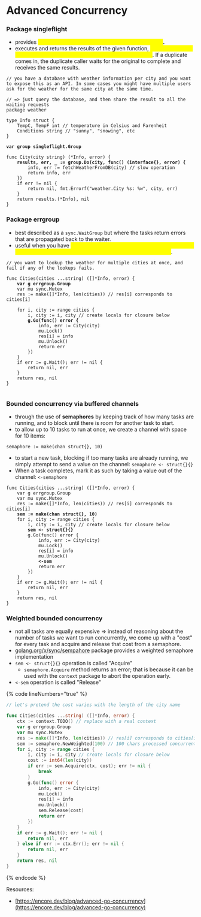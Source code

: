 # Advanced Concurrency

### Package singleflight <a href="#package-singleflight" id="package-singleflight"></a>

* provides <mark style="color:yellow;">**a duplicate function call suppression mechanism**</mark>**.**
* executes and returns the results of the given function, <mark style="color:yellow;">**making sure that only one execution is in-flight for a given key at a time**</mark>. If a duplicate comes in, the duplicate caller waits for the original to complete and receives the same results.

<pre class="language-go" data-overflow="wrap" data-line-numbers><code class="lang-go">// you have a database with weather information per city and you want to expose this as an API. In some cases you might have multiple users ask for the weather for the same city at the same time.

// => just query the database, and then share the result to all the waiting requests
package weather

type Info struct {
    TempC, TempF int // temperature in Celsius and Farenheit
    Conditions string // "sunny", "snowing", etc
}

<strong>var group singleflight.Group
</strong>
func City(city string) (*Info, error) {
<strong>    results, err, _ := group.Do(city, func() (interface{}, error) {
</strong>        info, err := fetchWeatherFromDB(city) // slow operation
        return info, err
    })
    if err != nil {
        return nil, fmt.Errorf("weather.City %s: %w", city, err)
    }
    return results.(*Info), nil
}
</code></pre>



### Package errgroup

* best described as a `sync.WaitGroup` but where the tasks return errors that are propagated back to the waiter.
* useful when you have <mark style="color:yellow;">**multiple operations that you want to wait for, but you also want to determine if they all completed successfully**</mark>.

<pre class="language-go" data-overflow="wrap" data-line-numbers><code class="lang-go">// you want to lookup the weather for multiple cities at once, and fail if any of the lookups fails.

func Cities(cities ...string) ([]*Info, error) {
<strong>    var g errgroup.Group
</strong>    var mu sync.Mutex
    res := make([]*Info, len(cities)) // res[i] corresponds to cities[i]

    for i, city := range cities {
        i, city := i, city // create locals for closure below
<strong>        g.Go(func() error {
</strong>            info, err := City(city)
            mu.Lock()
            res[i] = info
            mu.Unlock()
            return err
        })
    }
    if err := g.Wait(); err != nil {
        return nil, err
    }
    return res, nil
}

</code></pre>



### Bounded concurrency via buffered channels

* through the use of **semaphores** by keeping track of how many tasks are running, and to block until there is room for another task to start.
* to allow up to 10 tasks to run at once, we create a channel with space for 10 items:&#x20;

`semaphore := make(chan struct{}, 10)`

* to start a new task, blocking if too many tasks are already running, we simply attempt to send a value on the channel: `semaphore <- struct{}{}`
* When a task completes, mark it as such by taking a value out of the channel: `<-semaphore`

<pre class="language-go" data-overflow="wrap" data-line-numbers><code class="lang-go">func Cities(cities ...string) ([]*Info, error) {
    var g errgroup.Group
    var mu sync.Mutex
    res := make([]*Info, len(cities)) // res[i] corresponds to cities[i]
<strong>    sem := make(chan struct{}, 10)
</strong>    for i, city := range cities {
        i, city := i, city // create locals for closure below
<strong>        sem &#x3C;- struct{}{}
</strong>        g.Go(func() error {
            info, err := City(city)
            mu.Lock()
            res[i] = info
            mu.Unlock()
<strong>            &#x3C;-sem
</strong>            return err
        })
    }
    if err := g.Wait(); err != nil {
        return nil, err
    }
    return res, nil
}
</code></pre>



### Weighted bounded concurrency

* not all tasks are equally expensive => instead of reasoning about the number of tasks we want to run concurrently, we come up with a "cost" for every task and acquire and release that cost from a semaphore.
* [golang.org/x/sync/sempahore](https://pkg.go.dev/golang.org/x/sync@v0.0.0-20190911185100-cd5d95a43a6e/semaphore?tab=doc) package provides a weighted semaphore implementation
* `sem <- struct{}{}` operation is called "Acquire"&#x20;
  * `semaphore.Acquire` method returns an error; that is because it can be used with the `context` package to abort the operation early.
* `<-sem` operation is called "Release"

{% code lineNumbers="true" %}
```go
// let's pretend the cost varies with the length of the city name

func Cities(cities ...string) ([]*Info, error) {
    ctx := context.TODO() // replace with a real context
    var g errgroup.Group
    var mu sync.Mutex
    res := make([]*Info, len(cities)) // res[i] corresponds to cities[i]
    sem := semaphore.NewWeighted(100) // 100 chars processed concurrently
    for i, city := range cities {
        i, city := i, city // create locals for closure below
        cost := int64(len(city))
        if err := sem.Acquire(ctx, cost); err != nil {
            break
        }
        g.Go(func() error {
            info, err := City(city)
            mu.Lock()
            res[i] = info
            mu.Unlock()
            sem.Release(cost)
            return err
        })
    }
    if err := g.Wait(); err != nil {
        return nil, err
    } else if err := ctx.Err(); err != nil {
        return nil, err
    }
    return res, nil
}
```
{% endcode %}



Resources:

* [https://encore.dev/blog/advanced-go-concurrency](https://encore.dev/blog/advanced-go-concurrency)
